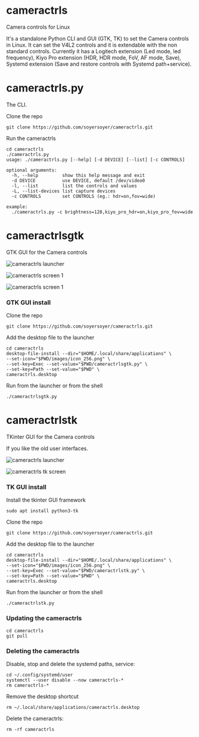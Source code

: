 # cameractrls
Camera controls for Linux

It's a standalone Python CLI and GUI (GTK, TK) to set the Camera controls in Linux. It can set the V4L2 controls and it is extendable with the non standard controls. Currently it has a Logitech extension (Led mode, led frequency), Kiyo Pro extension (HDR, HDR mode, FoV, AF mode, Save), Systemd extension (Save and restore controls with Systemd path+service).

# cameractrls.py

The CLI.

Clone the repo
```shell
git clone https://github.com/soyersoyer/cameractrls.git
```

Run the cameractrls
```shell
cd cameractrls
./cameractrls.py
usage: ./cameractrls.py [--help] [-d DEVICE] [--list] [-c CONTROLS]

optional arguments:
  -h, --help         show this help message and exit
  -d DEVICE          use DEVICE, default /dev/video0
  -l, --list         list the controls and values
  -L, --list-devices list capture devices
  -c CONTROLS        set CONTROLS (eg.: hdr=on,fov=wide)

example:
  ./cameractrls.py -c brightness=128,kiyo_pro_hdr=on,kiyo_pro_fov=wide
```


# cameractrlsgtk
GTK GUI for the Camera controls

![cameractrls launcher](https://github.com/soyersoyer/cameractrls/raw/main/images/gui_launcher.png)

![cameractrls screen 1](https://github.com/soyersoyer/cameractrls/raw/main/images/gui_screen_gtk_1.png)

![cameractrls screen 1](https://github.com/soyersoyer/cameractrls/raw/main/images/gui_screen_gtk_2.png)

### GTK GUI install

Clone the repo
```shell
git clone https://github.com/soyersoyer/cameractrls.git
```

Add the desktop file to the launcher
```shell
cd cameractrls
desktop-file-install --dir="$HOME/.local/share/applications" \
--set-icon="$PWD/images/icon_256.png" \
--set-key=Exec --set-value="$PWD/cameractrlsgtk.py" \
--set-key=Path --set-value="$PWD" \
cameractrls.desktop
```

Run from the launcher or from the shell
```shell
./cameractrlsgtk.py
```

# cameractrlstk
TKinter GUI for the Camera controls

If you like the old user interfaces.

![cameractrls launcher](https://github.com/soyersoyer/cameractrls/raw/main/images/gui_launcher.png)

![cameractrls tk screen](https://github.com/soyersoyer/cameractrls/raw/main/images/gui_screen_tk.png)


### TK GUI install

Install the tkinter GUI framework
```shell
sudo apt install python3-tk
```

Clone the repo
```shell
git clone https://github.com/soyersoyer/cameractrls.git
```

Add the desktop file to the launcher
```shell
cd cameractrls
desktop-file-install --dir="$HOME/.local/share/applications" \
--set-icon="$PWD/images/icon_256.png" \
--set-key=Exec --set-value="$PWD/cameractrlstk.py" \
--set-key=Path --set-value="$PWD" \
cameractrls.desktop
```

Run from the launcher or from the shell
```shell
./cameractrlstk.py
```

### Updating the cameractrls

```shell
cd cameractrls
git pull
```

### Deleting the cameractrls

Disable, stop and delete the systemd paths, service:
```shell
cd ~/.config/systemd/user
systemctl --user disable --now cameractrls-*
rm cameractrls-*
```

Remove the desktop shortcut
```shell
rm ~/.local/share/applications/cameractrls.desktop
```

Delete the cameractrls:
```shell
rm -rf cameractrls
```
